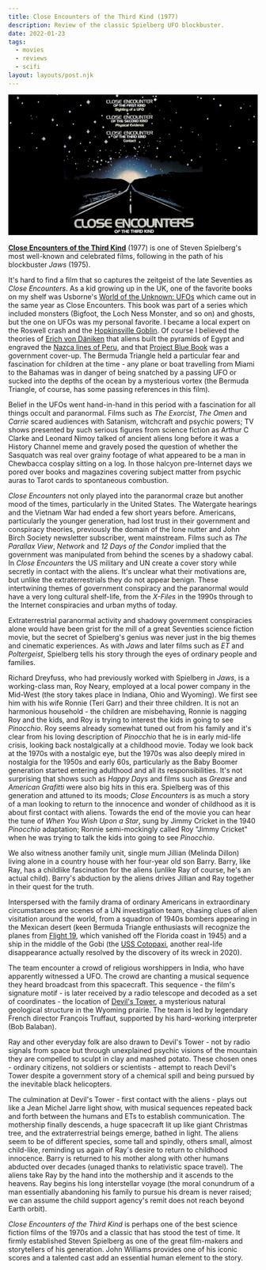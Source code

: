 ```yaml
---
title: Close Encounters of the Third Kind (1977)
description: Review of the classic Spielberg UFO blockbuster.
date: 2022-01-23
tags:
  - movies
  - reviews
  - scifi
layout: layouts/post.njk
---
```


![Close Encounters](/img/close-encounters-poster.jpg)

**[Close Encounters of the Third Kind](https://www.imdb.com/title/tt0075860/)** (1977) is one of Steven Spielberg's most well-known and celebrated films, following in the path of his blockbuster *Jaws* (1975).

It's hard to find a film that so captures the zeitgeist of the late Seventies as *Close Encounters*. As a kid growing up in the UK, one of the favorite books on my shelf was Usborne's [World of the Unknown: UFOs](https://wearethemutants.com/2018/07/17/usbornes-world-of-the-unknown-ufos-1977/) which came out in the same year as Close Encounters. This book was part of a series which included monsters (Bigfoot, the Loch Ness Monster, and so on) and ghosts, but the one on UFOs was my personal favorite. I became a local expert on the Roswell crash and the [Hopkinsville Goblin](https://en.wikipedia.org/wiki/Kelly%E2%80%93Hopkinsville_encounter). Of course I believed the theories of [Erich von Däniken](https://en.wikipedia.org/wiki/Erich_von_D%C3%A4niken) that aliens built the pyramids of Egypt and engraved the [Nazca lines of Peru](https://en.wikipedia.org/wiki/Nazca_Lines), and that [Project Blue Book](https://en.wikipedia.org/wiki/Project_Blue_Book) was a government cover-up. The Bermuda Triangle held a particular fear and fascination for children at the time - any plane or boat travelling from Miami to the Bahamas was in danger of being snatched by a passing UFO or sucked into the depths of the ocean by a mysterious vortex (the Bermuda Triangle, of course, has some passing references in this film).

Belief in the UFOs went hand-in-hand in this period with a fascination for all things occult and paranormal. Films such as *The Exorcist*, *The Omen* and *Carrie* scared audiences with Satanism, witchcraft and psychic powers; TV shows presented by such serious figures from science fiction as Arthur C Clarke and Leonard Nimoy talked of ancient aliens long before it was a History Channel meme and gravely posed the question of whether the Sasquatch was real over grainy footage of what appeared to be a man in Chewbacca cosplay sitting on a log. In those halcyon pre-Internet days we pored over books and magazines covering subject matter from psychic auras to Tarot cards to spontaneous combustion.

*Close Encounters* not only played into the paranormal craze but another mood of the times, particularly in the United States. The Watergate hearings and the Vietnam War had ended a few short years before. Americans, particularly the younger generation, had lost trust in their government and conspiracy theories, previously the domain of the lone nutter and John Birch Society newsletter subscriber, went mainstream. Films such as *The Parallax View*, *Network* and *12 Days of the Condor* implied that the government was manipulated from behind the scenes by a shadowy cabal. In *Close Encounters* the US military and UN create a cover story while secretly in contact with the aliens. It's unclear what their motivations are, but unlike the extraterrestrials they do not appear benign. These intertwining themes of government conspiracy and the paranormal would have a very long cultural shelf-life, from the *X-Files* in the 1990s through to the Internet conspiracies and urban myths of today.

Extraterrestrial paranormal activity and shadowy government conspiracies alone would have been grist for the mill of a great Seventies science fiction movie, but the secret of Spielberg's genius was never just in the big themes and cinematic experiences. As with *Jaws* and later films such as *ET* and *Poltergeist*, Spielberg tells his story through the eyes of ordinary people and families.

Richard Dreyfuss, who had previously worked with Spielberg in *Jaws*, is a working-class man, Roy Neary, employed at a local power company in the Mid-West (the story takes place in Indiana, Ohio and Wyoming). We first see him with his wife Ronnie (Teri Garr) and their three children. It is not an harmonious household - the children are misbehaving, Ronnie is nagging Roy and the kids, and Roy is trying to interest the kids in going to see *Pinocchio*. Roy seems already somewhat tuned out from his family and it's clear from his loving description of *Pinocchio* that he is in early mid-life crisis, looking back nostalgically at a childhood movie. Today we look back at the 1970s with a nostalgic eye, but the 1970s was also deeply mired in nostalgia for the 1950s and early 60s, particularly as the Baby Boomer generation started entering adulthood and all its responsibilities. It's not surprising that shows such as *Happy Days* and films such as *Grease* and *American Grafitti* were also big hits in this era. Spielberg was of this generation and attuned to its moods; *Close Encounters* is as much a story of a man looking to return to the innocence and wonder of childhood as it is about first contact with aliens. Towards the end of the movie you can hear the tune of *When You Wish Upon a Star*, sung by Jimmy Cricket in the 1940 *Pinocchio* adaptation; Ronnie semi-mockingly called Roy "Jimmy Cricket" when he was trying to talk the kids into going to see *Pinocchio*.

We also witness another family unit, single mum Jillian (Melinda Dillon) living alone in a country house with her four-year old son Barry. Barry, like Ray, has a childlike fascination for the aliens (unlike Ray of course, he's an actual child). Barry's abduction by the aliens drives Jillian and Ray together in their quest for the truth.

Interspersed with the family drama of ordinary Americans in extraordinary circumstances are scenes of a UN investigation team, chasing clues of alien visitation around the world, from a squadron of 1940s bombers appearing in the Mexican desert (keen Bermuda Triangle enthusiasts will recognize the planes from [Flight 19](https://en.wikipedia.org/wiki/Flight_19), which vanished off the Florida coast in 1945) and a ship in the middle of the Gobi (the [USS Cotopaxi](https://en.wikipedia.org/wiki/SS_Cotopaxi), another real-life disappearance actually resolved by the discovery of its wreck in 2020).

The team encounter a crowd of religious worshippers in India, who have apparently witnessed a UFO. The crowd are chanting a musical sequence they heard broadcast from this spacecraft. This sequence - the film's signature motif - is later received by a radio telescope and decoded as a set of coordinates - the location of [Devil's Tower](https://en.wikipedia.org/wiki/Devils_Tower), a mysterious natural geological structure in the Wyoming prairie. The team is led by legendary French director François Truffaut, supported by his hard-working interpreter (Bob Balaban).

Ray and other everyday folk are also drawn to Devil's Tower - not by radio signals from space but through unexplained psychic visions of the mountain they are compelled to sculpt in clay and mashed potato. These chosen ones - ordinary citizens, not soldiers or scientists - attempt to reach Devil's Tower despite a government story of a chemical spill and being pursued by the inevitable black helicopters.

The culmination at Devil's Tower - first contact with the aliens - plays out like a Jean Michel Jarre light show, with musical sequences repeated back and forth between the humans and ETs to establish communication. The mothership finally descends, a huge spacecraft lit up like giant Christmas tree, and the extraterrestrial beings emerge, bathed in light. The aliens seem to be of different species, some tall and spindly, others small, almost child-like, reminding us again of Ray's desire to return to childhood innocence. Barry is returned to his mother along with other humans abducted over decades (unaged thanks to relativistic space travel). The aliens take Ray by the hand into the mothership and it ascends to the heavens. Ray begins his long interstellar voyage (the moral conundrum of a man essentially abandoning his family to pursue his dream is never raised; we can assume the child support agency's remit does not reach beyond Earth orbit).

*Close Encounters of the Third Kind* is perhaps one of the best science fiction films of the 1970s and a classic that has stood the test of time. It firmly established Steven Spielberg as one of the great film-makers and storytellers of his generation. John Williams provides one of his iconic scores and a talented cast add an essential human element to the story.
